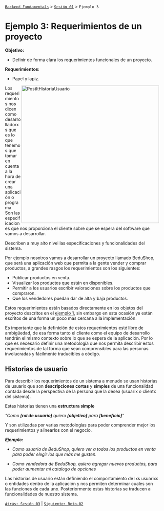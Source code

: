 [`Backend Fundamentals`](../../README.md) > [`Sesión 01`](../README.md) > `Ejemplo 3`

# Ejemplo 3: Requerimientos de un proyecto

**Objetivo:**

- Definir de forma clara los requerimientos funcionales de un proyecto.

**Requerimientos:**

- Papel y lapiz.


<img src="img/scrum_board.svg" alt="PostItHistoriaUsuario" align="right" width="450" > 

Los requerimientos nos dicen como desarrolladorxs que es lo que tenemos que tomar en cuenta a la hora de crear una aplicación o programa. Son las especificaciones que nos proporciona el cliente sobre que se espera del software que vamos a desarrollar.

Describen a muy alto nivel las especificaciones y funcionalidades del sistema. 

Por ejemplo nosotros vamos a desarrollar un proyecto llamado BeduShop, que será una aplicación web que permita a la gente vender y comprar productos, a grandes rasgos los requerimientos son los siguientes:

- Publicar productos en venta.
- Visualizar los productos que están en disponibles.
- Permitir a los usuarios escribir valoraciones sobre los productos que compraron.
- Que los vendedores puedan dar de alta y baja productos.

Estos requerimientos están basados directamente en los objetos del proyecto descritos en el [ejemplo 1](../Ejemplo-01), sin embargo en esta ocasión ya están escritos de una forma un poco mas cercana a la implementación.

Es importante que la definición de estos requerimientos esté libre de ambigüedad, de esa forma tanto el cliente como el equipo de desarrollo tendrán el mismo contexto sobre lo que se espera de la aplicación. Por lo que es necesario definir una metodología que nos permita describir estos requerimientos de tal forma que sean comprensibles para las personas involucradas y fácilmente traducibles a código.

## Historias de usuario

Para describir los requerimientos de un sistema a menudo se usan historias de usuarix que son **descripciones cortas** y **simples** de una funcionalidad contada desde la perspectiva de la persona que la desea (usuarix o clientx del sistema). 

Estas historias tienen una **estructura simple**

*"Como **[rol de usuario]** quiero **[objetivo]** para **[beneficio]**"*

Y son utilizadas por varias metodologías para poder comprender mejor los requerimientos y alinearlos con el negocio.

***Ejemplo:***

- *Como usuaria de BeduShop, quiero ver a todos los productos en venta para poder elegir los que más me gusten.*

- *Como vendedora de BeduShop, quiero agregar nuevos productos, para poder aumentar mi catalogo de opciones*

Las historias de usuario están definiendo el comportamiento de lxs usuarixs o entidades dentro de la aplicación y nos permiten determinar cuales son las funciones de cada uno. Posteriormente estas historias se traducen a funcionalidades de nuestro sistema.



[`Atrás: Sesión 03`](../README.md) | [`Siguiente: Reto-02`](../Reto-02)

